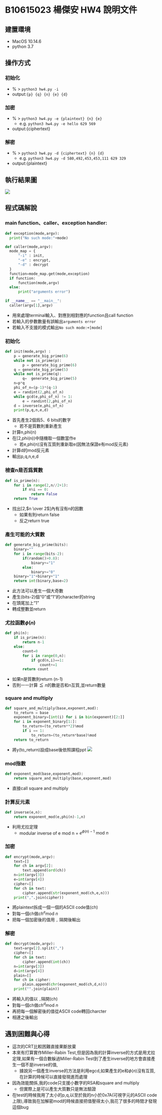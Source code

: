# B10615023 楊傑安 HW4 說明文件

## 建置環境
- MacOS 10.14.6
- python 3.7

## 操作⽅式
### 初始化
  - % > `python3 hw4.py -i`
  - output:`{p} {q} {n} {e} {d}`
### 加密
  - % > `python3 hw4.py -e {plaintext} {n} {e}`
    - e.g. `python3 hw4.py -e hello 629 569`
  - output:{ciphertext}
### 解密
- % > `python3 hw4.py -d {ciphertext} {n} {d}`
  - e.g. `python3 hw4.py -d 580,492,453,453,111 629 329`
- output:{plaintext}

## 執行結果圖
![](2019-12-12-22-32-27.png)

## 程式碼解說
### main function、caller、exception handler:
  ``` python
def exception(mode,argv):
    print("No such mode:"+mode)

def caller(mode,argv):
    mode_map = {
        "-i" : init,
        "-e" : encrypt,
        "-d" : decrypt
    }
    function=mode_map.get(mode,exception)
    if function:
        function(mode,argv)
    else:
        print("arguments error")
        
if __name__ == "__main__":
    caller(argv[1],argv)
  ```
- 用來處理terminal輸入、對應到相對應的function且call function
- 若輸入的參數數量有誤輸出`arguments error`
- 若輸入不支援的模式輸出`No such mode:+[mode]`

### 初始化
```python
def init(mode,argv) :
    p = generate_big_prime(6)
    while not is_prime(p):
        p = generate_big_prime(6)
    q = generate_big_prime(5)
    while not is_prime(q):
        q=  generate_big_prime(5)
    n=p*q
    phi_of_n=(p-1)*(q-1)
    e = randint(2,phi_of_n)
    while gcd(e,phi_of_n) != 1:
        e = randint(2,phi_of_n)
    d = inverse(e,phi_of_n)
    print(p,q,n,e,d)
```
- 首先產生2個爲5、6 bits的數字
  - 若不是質數則重新產生
- 計算n,phi(n)
- 在[2,phi(n))中隨機取一個數當作e
  - 若e,phi(n)沒有互質則重新取e(因無法保證e有mod反元素)
- 計算d的mod反元素
- 輸出p,q,n,e,d

### 檢查n是否爲質數
```python
def is_prime(n):
    for i in range(2,n//2+1):
        if n%i == 0:
            return False
    return True
```
- 找出[2,$n \over 2$]內有沒有n的因數
  - 如果有則return false
  - 反之return true

### 產生可能的大質數
```python
def generate_big_prime(bits):
    binary=""
    for i in range(bits-2):
        if(random()>0.8):
            binary+="1"
        else:
            binary+="0"
    binary="1"+binary+"1"
    return int(binary,base=2)
```
- 此方法可以產生一個大奇數
- 產生(bits-2)個“0”或“1”的character的string
- 在頭尾加上“1”
- 轉成整數並return

### 尤拉函數$\phi(n)$
```python
def phi(n):
    if is_prime(n):
        return n-1
    else:
        count=0
        for i in range(0,n):
            if gcd(n,i)==1:
                count+=1
        return count
```
- 如果n是質數則return (n-1)
- 否則一一計算$\leqq n$的數是否和n互質,並return數量

### square and multiply
```python
def square_and_multiply(base,exponent,mod):
    to_return = base
    exponent_binary=[int(i) for i in bin(exponent)[2:]]
    for i in exponent_binary[1:]:
        to_return=(to_return**2)%mod
        if i == 1:
            to_return=(to_return*base)%mod
    return to_return
```
- 將y(to_return)設成base後依照課程ppt
![](2019-12-12-22-58-00.png)

### mod指數
```python
def exponent_mod(base,exponent,mod):
    return square_and_multiply(base,exponent,mod)
```
- 直接call square and multiply

### 計算反元素
```python
def inverse(e,n):
    return exponent_mod(e,phi(n)-1,n)
```
- 利用尤拉定理
  - modular inverse of e mod n = $e^{\phi (n)-1} \text{ mod } n$

### 加密
```python
def encrypt(mode,argv):
    text=[]
    for ch in argv[2]:
        text.append(ord(ch))
    n=int(argv[3])
    e=int(argv[4]) 
    cipher=[]
    for ch in text:
        cipher.append(str(exponent_mod(ch,e,n))) 
    print(",".join(cipher))
```
- 將plaintext拆成一個一個的ASCII code值(ch)
- 對每一個ch做$ch^{e} \text{mod } n$
- 把每一個加密後的值用 `,` 隔開後輸出

### 解密
```python
def decrypt(mode,argv):
    text=argv[2].split(",")
    cipher=[]
    for ch in text:
        cipher.append(int(ch))
    n=int(argv[3])
    d=int(argv[4]) 
    plain=[]
    for ch in cipher:
        plain.append(chr(exponent_mod(ch,d,n))) 
    print("".join(plain))
```
- 將輸入的值以 `,`隔開(ch)
- 對每一個ch做$ch^{d} \text{mod } n$
- 再把每一個解密後的值從ASCII code轉回charcter
- 相連之後輸出

## 遇到困難與⼼得
- 這次的CRT比較困難直接果斷放棄
- 本來有打算實作Miller-Rabin Test,但是因為我的計算inverse的方式是用尤拉定理,如果有一個合數躲過Miller-Rabin Test到了產生inverse的地方會直接產生一個不是inverse的值,
  - 據說另一個產生inverse的方法是利用egcd,如果產生的e和$\phi(n)$沒有互質,在計算的時候可以直接發現進而處理
- 因為效能關係,我的code只支援小數字的RSA和square and multiply
  - 但實際上是可以產生大質數只是無法驗證
- 在test的時候我用了太小的p,q,以至於我的n小於0x7A(可視字元的ASCII code上限),導致我在加解密mod的時候直接把值壓得太小,我花了很多的時間才發現這個bug